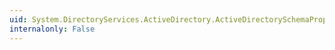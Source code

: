 ```yaml
---
uid: System.DirectoryServices.ActiveDirectory.ActiveDirectorySchemaProperty.LinkId
internalonly: False
---
```

